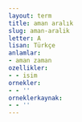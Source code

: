 ```yaml
---
layout: term
title: aman aralık
slug: aman-aralik
letter: A
lisan: Türkçe
anlamlar:
- aman zaman
ozellikler:
- - isim
ornekler:
- - ''
orneklerkaynak:
- - ''
---
```


